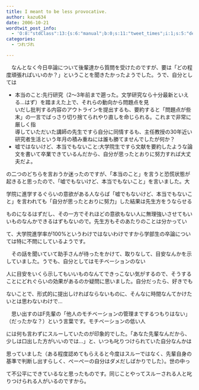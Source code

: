 ```yaml
---
title: I meant to be less provocative.
author: kazu634
date: 2006-10-21
wordtwit_post_info:
  - 'O:8:"stdClass":13:{s:6:"manual";b:0;s:11:"tweet_times";i:1;s:5:"delay";i:0;s:7:"enabled";i:1;s:10:"separation";s:2:"60";s:7:"version";s:3:"3.7";s:14:"tweet_template";b:0;s:6:"status";i:2;s:6:"result";a:0:{}s:13:"tweet_counter";i:2;s:13:"tweet_log_ids";a:1:{i:0;i:2611;}s:9:"hash_tags";a:0:{}s:8:"accounts";a:1:{i:0;s:7:"kazu634";}}'
categories:
  - つれづれ

---
```

<div class="section">
<p>
    　なんとなく今日卒論について後輩達から質問を受けたのですが、要は「どの程度頑張ればいいのか？」ということを聞きたかったようでした。うで、自分としては
</p>
  
<p>
</p>
  
<p>
<ul>
<li>
        本当のこと:先行研究（2～3年前まで遡った。文学研究なら十分最新といえる…はず）を踏まえた上で、それらの動向から問題点を見<br /> いだし批判する内容のアウトラインを提出するも、要約すると「問題点が些末」の一言でばっさり切り捨てられやり直しを命じられる。これまで非常に厳しく指<br /> 導していただいた講師の先生ですら自分に同情するも、主任教授の30年近い研究者生活という年月の積み重ねには誰も勝てませんでしたが何か？
</li>
<li>
        嘘ではないけど、本当でもないこと:大学院生ですら文献を要約したような論文を書いて卒業できているんだから、自分が思ったとおりに努力すれば大丈夫だよ。
</li>
</ul>
    
<p>
      の二つのどちらを言おうか迷ったのですが、「本当のこと」を言うと恐慌状態が起きると思ったので、「嘘でもないけど、本当でもないこと」を言いました。大
</p>
    
<p>
      学院に進学するぐらいの意欲がある人ならば「嘘でもないけど、本当でもないこと」を言われても「自分が思ったとおりに努力」した結果は先生方をうならせる
</p>
    
<p>
      ものになるはずだし、その一方でそれほどの意欲もない人に無理強いさせてもいいものなんかできるはずもないので。先生方もそのあたりのことは分かってい
</p>
    
<p>
      て、大学院進学率が100%というわけではないわけですから学部生の卒論については特に不問にしているようです。
</p>
</p>
  
<p>
    　その話を聞いていて助手さんが待ったをかけて、取りなして、目安なんかを示していました。うでも、自分としてはモチベーションのない
</p>
  
<p>
    人に目安をいくら示してもいいものなんてできっこない気がするので、そうすることにどれぐらいの効果があるのか疑問に思いました。自分だったら、好きでも
</p>
  
<p>
    ないことで、形式的に提出しければならないものに、そんなに時間なんてかけたいとは思わないわけで…
</p></p> 
  
<p>
    　思い出すのはF先輩の「他人のモチベーションの管理までするつもりはない」（だったかな？）という言葉です。モチベーションの低い人
</p>
  
<p>
    には何も言わずにスルーしていたのが印象的でした。「あなた先輩なんだから、少しは口出した方がいいのでは…」と、いつも叱りつけられていた自分なんかは
</p>
  
<p>
    思っていました（ある程度認めてもらえると今度はスルーではなく、先輩自身の基準で判断し出すらしく、ぺーぺーの自分はダメだしばかりでした）。世の中っ
</p>
  
<p>
    て不公平にできているなと思ったものです。同じことやってスルーされる人と叱りつけられる人がいるのですから。
</p>
</div>

